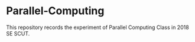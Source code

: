 # Parallel-Computing
This repository records the experiment of Parallel Computing Class in 2018 SE SCUT.
